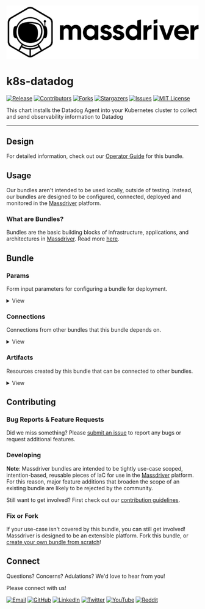 [![Massdriver][logo]][website]

# k8s-datadog

[![Release][release_shield]][release_url]
[![Contributors][contributors_shield]][contributors_url]
[![Forks][forks_shield]][forks_url]
[![Stargazers][stars_shield]][stars_url]
[![Issues][issues_shield]][issues_url]
[![MIT License][license_shield]][license_url]


This chart installs the Datadog Agent into your Kubernetes cluster to collect and send observability information to Datadog


---

## Design

For detailed information, check out our [Operator Guide](operator.md) for this bundle.

## Usage

Our bundles aren't intended to be used locally, outside of testing. Instead, our bundles are designed to be configured, connected, deployed and monitored in the [Massdriver][website] platform.

### What are Bundles?

Bundles are the basic building blocks of infrastructure, applications, and architectures in [Massdriver][website]. Read more [here](https://docs.massdriver.cloud/concepts/bundles).

## Bundle

### Params

Form input parameters for configuring a bundle for deployment.

<details>
<summary>View</summary>

<!-- PARAMS:START -->

**Params coming soon**

<!-- PARAMS:END -->

</details>

### Connections

Connections from other bundles that this bundle depends on.

<details>
<summary>View</summary>

<!-- CONNECTIONS:START -->

**Connections coming soon**

<!-- CONNECTIONS:END -->

</details>

### Artifacts

Resources created by this bundle that can be connected to other bundles.

<details>
<summary>View</summary>

<!-- ARTIFACTS:START -->

**Artifacts coming soon**

<!-- ARTIFACTS:END -->

</details>

## Contributing

<!-- CONTRIBUTING:START -->

### Bug Reports & Feature Requests

Did we miss something? Please [submit an issue](https://github.com/massdriver-cloud/k8s-datadog/issues) to report any bugs or request additional features.

### Developing

**Note**: Massdriver bundles are intended to be tightly use-case scoped, intention-based, reusable pieces of IaC for use in the [Massdriver][website] platform. For this reason, major feature additions that broaden the scope of an existing bundle are likely to be rejected by the community.

Still want to get involved? First check out our [contribution guidelines](https://docs.massdriver.cloud/bundles/contributing).

### Fix or Fork

If your use-case isn't covered by this bundle, you can still get involved! Massdriver is designed to be an extensible platform. Fork this bundle, or [create your own bundle from scratch](https://docs.massdriver.cloud/bundles/development)!

<!-- CONTRIBUTING:END -->

## Connect

<!-- CONNECT:START -->

Questions? Concerns? Adulations? We'd love to hear from you!

Please connect with us!

[![Email][email_shield]][email_url]
[![GitHub][github_shield]][github_url]
[![LinkedIn][linkedin_shield]][linkedin_url]
[![Twitter][twitter_shield]][twitter_url]
[![YouTube][youtube_shield]][youtube_url]
[![Reddit][reddit_shield]][reddit_url]

<!-- markdownlint-disable -->

[logo]: https://raw.githubusercontent.com/massdriver-cloud/docs/main/static/img/logo-with-logotype-horizontal-400x110.svg
[docs]: https://docs.massdriver.cloud/?utm_source=github&utm_medium=readme&utm_campaign=k8s-datadog&utm_content=docs
[website]: https://www.massdriver.cloud/?utm_source=github&utm_medium=readme&utm_campaign=k8s-datadog&utm_content=website
[github]: https://github.com/massdriver-cloud?utm_source=github&utm_medium=readme&utm_campaign=k8s-datadog&utm_content=github
[slack]: https://massdriverworkspace.slack.com/?utm_source=github&utm_medium=readme&utm_campaign=k8s-datadog&utm_content=slack
[linkedin]: https://www.linkedin.com/company/massdriver/?utm_source=github&utm_medium=readme&utm_campaign=k8s-datadog&utm_content=linkedin



[contributors_shield]: https://img.shields.io/github/contributors/massdriver-cloud/k8s-datadog.svg?style=for-the-badge
[contributors_url]: https://github.com/massdriver-cloud/k8s-datadog/graphs/contributors
[forks_shield]: https://img.shields.io/github/forks/massdriver-cloud/k8s-datadog.svg?style=for-the-badge
[forks_url]: https://github.com/massdriver-cloud/k8s-datadog/network/members
[stars_shield]: https://img.shields.io/github/stars/massdriver-cloud/k8s-datadog.svg?style=for-the-badge
[stars_url]: https://github.com/massdriver-cloud/k8s-datadog/stargazers
[issues_shield]: https://img.shields.io/github/issues/massdriver-cloud/k8s-datadog.svg?style=for-the-badge
[issues_url]: https://github.com/massdriver-cloud/k8s-datadog/issues
[release_url]: https://github.com/massdriver-cloud/k8s-datadog/releases/latest
[release_shield]: https://img.shields.io/github/release/massdriver-cloud/k8s-datadog.svg?style=for-the-badge
[license_shield]: https://img.shields.io/github/license/massdriver-cloud/k8s-datadog.svg?style=for-the-badge
[license_url]: https://github.com/massdriver-cloud/k8s-datadog/blob/main/LICENSE


[email_url]: mailto:support@massdriver.cloud
[email_shield]: https://img.shields.io/badge/email-Massdriver-black.svg?style=for-the-badge&logo=mail.ru&color=000000
[github_url]: mailto:support@massdriver.cloud
[github_shield]: https://img.shields.io/badge/follow-Github-black.svg?style=for-the-badge&logo=github&color=181717
[linkedin_url]: https://linkedin.com/in/massdriver-cloud
[linkedin_shield]: https://img.shields.io/badge/follow-LinkedIn-black.svg?style=for-the-badge&logo=linkedin&color=0A66C2
[twitter_url]: https://twitter.com/massdriver?utm_source=github&utm_medium=readme&utm_campaign=k8s-datadog&utm_content=twitter
[twitter_shield]: https://img.shields.io/badge/follow-Twitter-black.svg?style=for-the-badge&logo=twitter&color=1DA1F2
[discourse_url]: https://community.massdriver.cloud?utm_source=github&utm_medium=readme&utm_campaign=k8s-datadog&utm_content=discourse
[discourse_shield]: https://img.shields.io/badge/join-Discourse-black.svg?style=for-the-badge&logo=discourse&color=000000
[youtube_url]: https://www.youtube.com/channel/UCfj8P7MJcdlem2DJpvymtaQ
[youtube_shield]: https://img.shields.io/badge/subscribe-Youtube-black.svg?style=for-the-badge&logo=youtube&color=FF0000
[reddit_url]: https://www.reddit.com/r/massdriver
[reddit_shield]: https://img.shields.io/badge/subscribe-Reddit-black.svg?style=for-the-badge&logo=reddit&color=FF4500

<!-- markdownlint-restore -->

<!-- CONNECT:END -->
